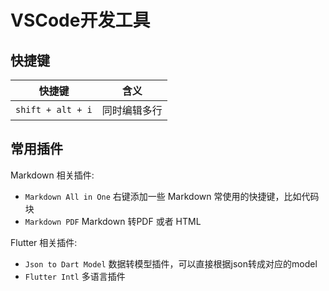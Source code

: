 # VSCode开发工具

## 快捷键
快捷键 | 含义
------- | -------
`shift + alt + i` | 同时编辑多行

## 常用插件
Markdown 相关插件: 
* `Markdown All in One`  右键添加一些 Markdown 常使用的快捷键，比如代码块
* `Markdown PDF`  Markdown 转PDF 或者 HTML

Flutter 相关插件:
* `Json to Dart Model` 数据转模型插件，可以直接根据json转成对应的model
* `Flutter Intl` 多语言插件